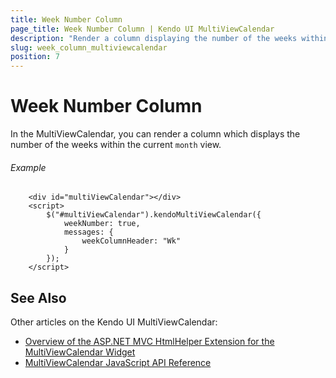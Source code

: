 ```yaml
---
title: Week Number Column
page_title: Week Number Column | Kendo UI MultiViewCalendar
description: "Render a column displaying the number of the weeks within the current month view when working with the Kendo UI MultiViewCalendar."
slug: week_column_multiviewcalendar
position: 7
---
```


# Week Number Column

In the MultiViewCalendar, you can render a column which displays the number of the weeks within the current `month` view.

###### Example

```dojo
    <div id="multiViewCalendar"></div>
    <script>
        $("#multiViewCalendar").kendoMultiViewCalendar({
            weekNumber: true,
            messages: {
                weekColumnHeader: "Wk"
            }
        });
    </script>
```

## See Also

Other articles on the Kendo UI MultiViewCalendar:

* [Overview of the ASP.NET MVC HtmlHelper Extension for the MultiViewCalendar Widget](/aspnet-mvc/helpers/multiviewcalendar/overview)
* [MultiViewCalendar JavaScript API Reference](/api/javascript/ui/multiviewcalendar)